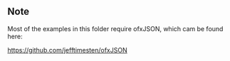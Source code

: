 
## Note

Most of the examples in this folder require ofxJSON, which cam be found here:

https://github.com/jefftimesten/ofxJSON